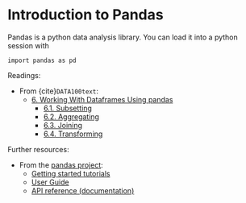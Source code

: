 # Introduction to Pandas

Pandas is a python data analysis library. 
You can load it into a python session with

    import pandas as pd

Readings:
* From {cite}`DATA100text`:
  - [6. Working With Dataframes Using pandas](http://www.textbook.ds100.org/ch/06/pandas_intro.html)
    * [6.1. Subsetting](http://www.textbook.ds100.org/ch/06/pandas_subsetting.html)
	* [6.2. Aggregating](http://www.textbook.ds100.org/ch/06/pandas_aggregating.html)
	* [6.3. Joining](http://www.textbook.ds100.org/ch/06/pandas_joining.html)
	* [6.4. Transforming](http://www.textbook.ds100.org/ch/06/pandas_transforming.html)



Further resources:
* From the [pandas project](https://pandas.pydata.org/):
  * [Getting started tutorials](https://pandas.pydata.org/docs/getting_started/intro_tutorials/)
  * [User Guide](https://pandas.pydata.org/docs/user_guide/index.html#user-guide)
  * [API reference (documentation)](https://pandas.pydata.org/docs/reference/index.html)
